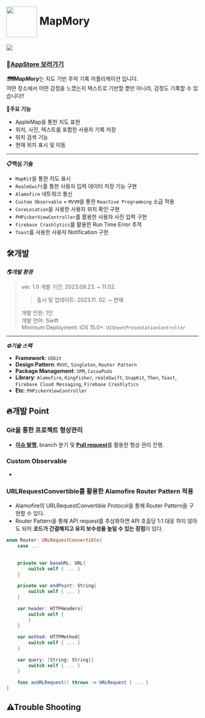# <img src="https://github.com/ILWAT/MapMory/assets/87518434/9d2b28fb-aefb-49c8-99b5-4ad2bd56e0dd" align="center" width="80" height="80"></img> MapMory
<img src="https://github.com/ILWAT/MapMory/assets/87518434/cf382f27-a390-4833-8ba8-f7d6ebf6f1ca"></img>

### 📲[AppStore 보러가기](https://apps.apple.com/kr/app/mapmory/id6470199900)  

***🗺️MapMory***는 지도 기반 추억 기록 어플리케이션 입니다.   
어떤 장소에서 어떤 감정을 느꼈는지 텍스트로 기반할 뿐만 아니라, 감정도 기록할 수 있습니다!!


**📱주요 기능**
- AppleMap을 통한 지도 표현
- 위치, 사진, 텍스트를 포함한 사용자 기록 저장
- 위치 검색 기능
- 현재 위치 표시 및 이동

------
**📋핵심 기술**
- `MapKit`을 통한 지도 표시
- `RealmSwift`를 통한 사용자 입력 데이터 저장 기능 구현
- `Alamofire` 네트워크 통신
- `Custom Observable` + `MVVM`을 통한 `Reactive Programming` 소급 적용
- `CoreLocation`을 사용한 사용자 위치 확인 구현
- `PHPickerViewController`를 활용한 사용자 사진 입력 구현
- `Firebase Crashlytics`를 활용한 Run Time Error 추적
-  `Toast`를 사용한 사용자 Notification 구현


## 🛠️개발
***🌎개발 환경***
> ver. 1.0 개발 기간: 2023.09.23. ~ 11.02.  
>> 출시 및 업데이트: 2023.11. 02. ~ 현재
>
> 개발 인원: 1인  
> 개발 언어: Swift  
> Minimum Deployment: iOS 15.0+: `UISheetPresentationController`
---------
***⚙️기술 스택***
- **Framework**: `UIKit`
- **Design Pattern**: `MVVC`, `Singleton`, `Router Pattern`
- **Package Management**: `SPM`, `CocoaPods`
- **Library**:  `Alamofire`, `Kingfisher`, `realmSwift`, `SnapKit`, `Then`, `Toast`, `Firebase Cloud Messaging`, `Firebase Crashlytics`
- **Etc**: `PHPickerViewController` 


## 🔥개발 Point
### Git을 통한 프로젝트 형상관리
  - [**이슈 발행**](https://github.com/ILWAT/MapMory/issues), branch 분기 및 [**Pull request**](https://github.com/ILWAT/MapMory/pulls?q=is%3Apr+is%3Aclosed)를 활용한 형상 관리 진행.

### Custom Observable
- 

### URLRequestConvertible를 활용한 Alamofire Router Pattern 적용
- Alamofire의 URLRequestConvertible Protocol을 통해 Router Pattern을 구현할 수 있다.
- Router Pattern을 통해 API request를 추상화하면 API 호출당 1:1 대응 하지 않아도 되어 **코드가 간결해지고 유지 보수성을 높일 수 있는 장점**이 있다.
```Swift
enum Router: URLRequestConvertible{
    case ...
    
    
    private var baseURL: URL{
        switch self { ... }
    }
    
    private var endPoint: String{
        switch self { ... }
    }
    
    var header: HTTPHeaders{
        switch self {
        }
    }
    
    var method: HTTPMethod{
        switch self { ... }
    }
    
    var query: [String: String]{
        switch self { ... }
    }
    
    func asURLRequest() throws -> URLRequest { ... }
}
```

## ⚠Trouble Shooting


<!-- 
## 📔회고
- 최초로 PG사의 SDK를 통해 결제를 달 수 있어, **결제 시스템 구현에 대한 두려움이 해소**되었다.
- 열거형을 RawValue로 초기화 해야하는 상황에서 추상화를 하기 위해 많은 고민을 끝에 `RawValue Protocol`을 알게되었고 이를 통해 NetworkError에 관해서 추상화하여 Generic사용이 가능하게 하여 재사용성을 높일 수 있게 되었다.
- Moya의 TargetType(Router Pattern)을 **DI를 통해 분리**를 했다면 유지보수성이 좋고 간결한 코드를 작성할 수 있을 것 같지만 실제로 적용하지 못해 아쉽다.
-->